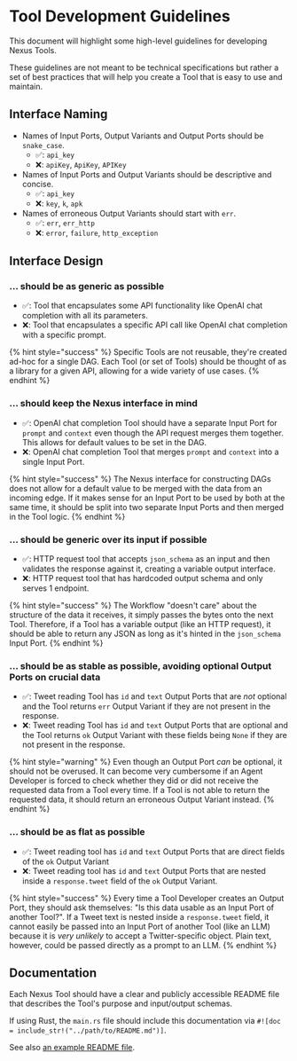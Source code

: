 # Tool Development Guidelines

This document will highlight some high-level guidelines for developing Nexus Tools.

These guidelines are not meant to be technical specifications but rather a set of best practices that will help you create a Tool that is easy to use and maintain.

## Interface Naming

- Names of Input Ports, Output Variants and Output Ports should be `snake_case`.
  - ✅: `api_key`
  - ❌: `apiKey`, `ApiKey`, `APIKey`
- Names of Input Ports and Output Variants should be descriptive and concise.
  - ✅: `api_key`
  - ❌: `key`, `k`, `apk`
- Names of erroneous Output Variants should start with `err`.
  - ✅: `err`, `err_http`
  - ❌: `error`, `failure`, `http_exception`

## Interface Design

### ... should be as generic as possible

- ✅: Tool that encapsulates some API functionality like OpenAI chat completion with all its parameters.
- ❌: Tool that encapsulates a specific API call like OpenAI chat completion with a specific prompt.

{% hint style="success" %}
Specific Tools are not reusable, they're created ad-hoc for a single DAG. Each Tool (or set of Tools) should be thought of as a library for a given API, allowing for a wide variety of use cases.
{% endhint %}

### ... should keep the Nexus interface in mind

- ✅: OpenAI chat completion Tool should have a separate Input Port for `prompt` and `context` even though the API request merges them together. This allows for default values to be set in the DAG.
- ❌: OpenAI chat completion Tool that merges `prompt` and `context` into a single Input Port.

{% hint style="success" %}
The Nexus interface for constructing DAGs does not allow for a default value to be merged with the data from an incoming edge. If it makes sense for an Input Port to be used by both at the same time, it should be split into two separate Input Ports and then merged in the Tool logic.
{% endhint %}

### ... should be generic over its input if possible

- ✅: HTTP request tool that accepts `json_schema` as an input and then validates the response against it, creating a variable output interface.
- ❌: HTTP request tool that has hardcoded output schema and only serves 1 endpoint.

{% hint style="success" %}
The Workflow "doesn't care" about the structure of the data it receives, it simply passes the bytes onto the next Tool. Therefore, if a Tool has a variable output (like an HTTP request), it should be able to return any JSON as long as it's hinted in the `json_schema` Input Port.
{% endhint %}

### ... should be as stable as possible, avoiding optional Output Ports on crucial data

- ✅: Tweet reading Tool has `id` and `text` Output Ports that are _not_ optional and the Tool returns `err` Output Variant if they are not present in the response.
- ❌: Tweet reading Tool has `id` and `text` Output Ports that are optional and the Tool returns `ok` Output Variant with these fields being `None` if they are not present in the response.

{% hint style="warning" %}
Even though an Output Port _can_ be optional, it should not be overused. It can become very cumbersome if an Agent Developer is forced to check whether they did or did not receive the requested data from a Tool every time. If a Tool is not able to return the requested data, it should return an erroneous Output Variant instead.
{% endhint %}

### ... should be as flat as possible

- ✅: Tweet reading tool has `id` and `text` Output Ports that are direct fields of the `ok` Output Variant
- ❌: Tweet reading tool has `id` and `text` Output Ports that are nested inside a `response.tweet` field of the `ok` Output Variant.

{% hint style="success" %}
Every time a Tool Developer creates an Output Port, they should ask themselves: "Is this data usable as an Input Port of another Tool?". If a Tweet text is nested inside a `response.tweet` field, it cannot easily be passed into an Input Port of another Tool (like an LLM) because it is _very unlikely_ to accept a Twitter-specific object. Plain text, however, could be passed directly as a prompt to an LLM.
{% endhint %}

## Documentation

Each Nexus Tool should have a clear and publicly accessible README file that describes the Tool's purpose and input/output schemas.

If using Rust, the `main.rs` file should include this documentation via `#![doc = include_str!("../path/to/README.md")]`.

See also [an example README file](../tools/llm-openai-chat-completion/README.md).

